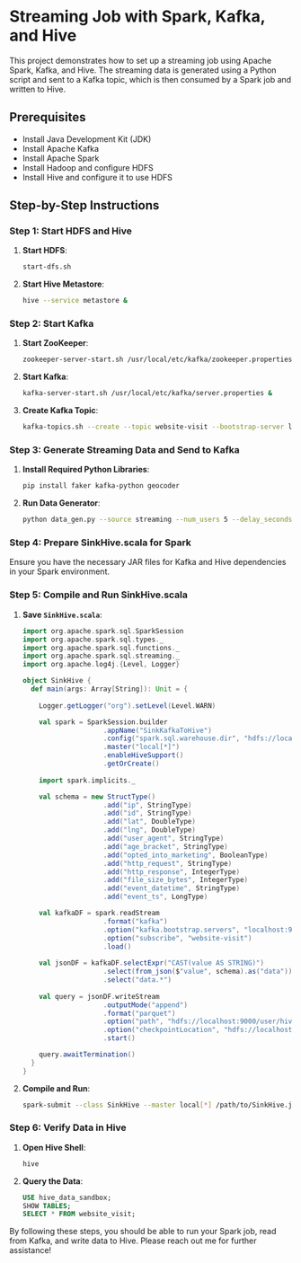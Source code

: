 # Streaming Job with Spark, Kafka, and Hive

This project demonstrates how to set up a streaming job using Apache Spark, Kafka, and Hive. The streaming data is generated using a Python script and sent to a Kafka topic, which is then consumed by a Spark job and written to Hive.

## Prerequisites

- Install Java Development Kit (JDK)
- Install Apache Kafka
- Install Apache Spark
- Install Hadoop and configure HDFS
- Install Hive and configure it to use HDFS

## Step-by-Step Instructions

### Step 1: Start HDFS and Hive

1. **Start HDFS**:
    ```bash
    start-dfs.sh
    ```

2. **Start Hive Metastore**:
    ```bash
    hive --service metastore &
    ```

### Step 2: Start Kafka

1. **Start ZooKeeper**:
    ```bash
    zookeeper-server-start.sh /usr/local/etc/kafka/zookeeper.properties &
    ```

2. **Start Kafka**:
    ```bash
    kafka-server-start.sh /usr/local/etc/kafka/server.properties &
    ```

3. **Create Kafka Topic**:
    ```bash
    kafka-topics.sh --create --topic website-visit --bootstrap-server localhost:9092 --partitions 1 --replication-factor 1
    ```

### Step 3: Generate Streaming Data and Send to Kafka

1. **Install Required Python Libraries**:
    ```bash
    pip install faker kafka-python geocoder
    ```

2. **Run Data Generator**:
    ```bash
    python data_gen.py --source streaming --num_users 5 --delay_seconds 0.5
    ```

### Step 4: Prepare SinkHive.scala for Spark

Ensure you have the necessary JAR files for Kafka and Hive dependencies in your Spark environment.

### Step 5: Compile and Run SinkHive.scala

1. **Save `SinkHive.scala`**:
    ```scala
    import org.apache.spark.sql.SparkSession
    import org.apache.spark.sql.types._
    import org.apache.spark.sql.functions._
    import org.apache.spark.sql.streaming._
    import org.apache.log4j.{Level, Logger}

    object SinkHive {
      def main(args: Array[String]): Unit = {
        
        Logger.getLogger("org").setLevel(Level.WARN)

        val spark = SparkSession.builder
                        .appName("SinkKafkaToHive")
                        .config("spark.sql.warehouse.dir", "hdfs://localhost:9000/user/hive/warehouse/hive_data_sandbox.db")
                        .master("local[*]")
                        .enableHiveSupport()
                        .getOrCreate()
        
        import spark.implicits._

        val schema = new StructType()
                        .add("ip", StringType)
                        .add("id", StringType)
                        .add("lat", DoubleType)
                        .add("lng", DoubleType)
                        .add("user_agent", StringType)
                        .add("age_bracket", StringType)
                        .add("opted_into_marketing", BooleanType)
                        .add("http_request", StringType)
                        .add("http_response", IntegerType)
                        .add("file_size_bytes", IntegerType)
                        .add("event_datetime", StringType)
                        .add("event_ts", LongType)

        val kafkaDF = spark.readStream
                        .format("kafka")
                        .option("kafka.bootstrap.servers", "localhost:9092")
                        .option("subscribe", "website-visit")
                        .load()
        
        val jsonDF = kafkaDF.selectExpr("CAST(value AS STRING)")
                        .select(from_json($"value", schema).as("data"))
                        .select("data.*")
        
        val query = jsonDF.writeStream
                        .outputMode("append")
                        .format("parquet")
                        .option("path", "hdfs://localhost:9000/user/hive/warehouse/hive_data_sandbox.db/website_visit")
                        .option("checkpointLocation", "hdfs://localhost:9000/user/hive/warehouse/hive_data_sandbox.db/website_visit_checkpoint")
                        .start()

        query.awaitTermination()
      }
    }
    ```

2. **Compile and Run**:
    ```bash
    spark-submit --class SinkHive --master local[*] /path/to/SinkHive.jar
    ```

### Step 6: Verify Data in Hive

1. **Open Hive Shell**:
    ```bash
    hive
    ```

2. **Query the Data**:
    ```sql
    USE hive_data_sandbox;
    SHOW TABLES;
    SELECT * FROM website_visit;
    ```

By following these steps, you should be able to run your Spark job, read from Kafka, and write data to Hive. Please reach out me for further assistance!
